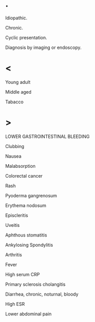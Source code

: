 # .

Idiopathic.

Chronic.

Cyclic presentation.

Diagnosis by imaging or endoscopy.

# <

Young adult

Middle aged

Tabacco

# >

LOWER GASTROINTESTINAL BLEEDING

Clubbing

Nausea

Malabsorption

Colorectal cancer

Rash

Pyoderma gangrenosum

Erythema nodosum

Episcleritis

Uveitis

Aphthous stomatitis

Ankylosing Spondylitis

Arthritis

Fever

High serum CRP

Primary sclerosis cholangitis

Diarrhea, chronic, noturnal, bloody

High ESR

Lower abdominal pain
